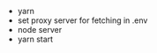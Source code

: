 <ul>
<li>yarn</li>
<li>set proxy server for fetching in .env</li>
<li>node server</li>
<li>yarn start</li>
</ul>